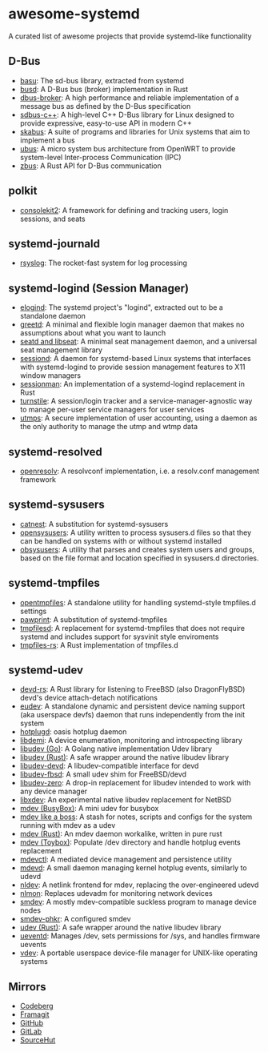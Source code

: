 # awesome-systemd
A curated list of awesome projects that provide systemd-like functionality

## D-Bus
* [basu](https://sr.ht/~emersion/basu/): The sd-bus library, extracted from
systemd
* [busd](https://github.com/dbus2/busd): A D-Bus bus (broker) implementation
in Rust
* [dbus-broker](https://github.com/bus1/dbus-broker): A high performance
and reliable implementation of a message bus as defined by the D-Bus
specification
* [sdbus-c++](https://github.com/Kistler-Group/sdbus-cpp): A high-level C++
D-Bus library for Linux designed to provide expressive, easy-to-use API in
modern C++
* [skabus](https://skarnet.org/software/skabus/): A suite of programs and
libraries for Unix systems that aim to implement a bus
* [ubus](https://openwrt.org/docs/techref/ubus): A micro system bus
architecture from OpenWRT to provide system-level Inter-process
Communication (IPC)
* [zbus](https://github.com/dbus2/zbus): A Rust API for D-Bus communication

## polkit
* [consolekit2](https://github.com/ConsoleKit2/ConsoleKit2): A framework for
defining and tracking users, login sessions, and seats

## systemd-journald
* [rsyslog](https://www.rsyslog.com/): The rocket-fast system for log
processing

## systemd-logind (Session Manager)
* [elogind](https://github.com/elogind/elogind): The systemd project's
"logind", extracted out to be a standalone daemon
* [greetd](https://git.sr.ht/~kennylevinsen/greetd): A minimal and flexible
login manager daemon that makes no assumptions about what you want to launch
* [seatd and libseat](https://git.sr.ht/~kennylevinsen/seatd): A minimal seat
management daemon, and a universal seat management library
* [sessiond](https://jcrd.github.io/sessiond/): A daemon for systemd-based
Linux systems that interfaces with systemd-logind to provide session management
features to X11 window managers
* [sessionman](https://github.com/KillingSpark/sessionman): An implementation
of a systemd-logind replacement in Rust
* [turnstile](https://github.com/chimera-linux/turnstile): A session/login
tracker and a service-manager-agnostic way to manage per-user service managers
for user services
* [utmps](https://skarnet.org/software/utmps/): A secure implementation of user
accounting, using a daemon as the only authority to manage the utmp and wtmp data

## systemd-resolved
* [openresolv](https://roy.marples.name/projects/openresolv): A resolvconf
implementation, i.e. a resolv.conf management framework

## systemd-sysusers
* [catnest](https://github.com/eweOS/catnest): A substitution for
systemd-sysusers
* [opensysusers](https://github.com/cromerc/opensysusers): A utility written to
process sysusers.d files so that they can be handled on systems with or without
systemd installed
* [obsysusers](https://web.obarun.org/software/obsysusers/obsysusers.html): A
utility that parses and creates system users and groups, based on the file format
and location specified in sysusers.d directories.


## systemd-tmpfiles
* [opentmpfiles](https://github.com/OpenRC/opentmpfiles): A standalone utility
for handling systemd-style tmpfiles.d settings
* [pawprint](https://github.com/eweOS/pawprint): A substitution of
systemd-tmpfiles
* [tmpfilesd](https://github.com/juur/tmpfilesd): A replacement for
systemd-tmpfiles that does not require systemd and includes support for
sysvinit style enviroments
* [tmpfiles-rs](https://github.com/rust-torino/tmpfiles-rs): A Rust
implementation of tmpfiles.d

## systemd-udev
* [devd-rs](https://codeberg.org/valpackett/devd-rs): A Rust library for
listening to FreeBSD (also DragonFlyBSD) devd's device attach-detach
notifications
* [eudev](https://github.com/eudev-project/eudev): A standalone dynamic and
persistent device naming support (aka userspace devfs) daemon that runs
independently from the init system
* [hotplugd](https://github.com/oasislinux/hotplugd): oasis hotplug daemon
* [libdemi](https://github.com/illiliti/libdemi): A device enumeration,
monitoring and introspecting library
* [libudev (Go)](https://github.com/citilinkru/libudev): A Golang native
implementation Udev library
* [libudev (Rust)](https://github.com/dcuddeback/libudev-rs): A safe wrapper
around the native libudev library
* [libudev-devd](https://github.com/wulf7/libudev-devd): A libudev-compatible
interface for devd
* [libudev-fbsd](https://github.com/jiixyj/libudev-fbsd): A small udev shim for
FreeBSD/devd
* [libudev-zero](https://github.com/illiliti/libudev-zero): A drop-in
replacement for libudev intended to work with any device manager
* [libxdev](https://github.com/krytarowski/libxdev): An experimental native
libudev replacement for NetBSD
* [mdev (BusyBox)](https://busybox.net/): A mini udev for busybox
* [mdev like a boss](https://github.com/slashbeast/mdev-like-a-boss): A stash
for notes, scripts and configs for the system running with mdev as a udev
* [mdev (Rust)](https://github.com/rust-italia/mdev): An mdev daemon workalike,
written in pure rust
* [mdev (Toybox)](http://landley.net/toybox/): Populate /dev directory and
handle hotplug events
replacement
* [mdevctl](https://github.com/mdevctl/mdevctl): A mediated device management
and persistence utility
* [mdevd](https://skarnet.org/software/mdevd/): A small daemon managing kernel
hotplug events, similarly to udevd
* [nldev](https://core.suckless.org/nldev/): A netlink frontend for mdev,
replacing the over-engineered udevd
* [nlmon](https://core.suckless.org/nldev/): Replaces udevadm for monitoring
network devices
* [smdev](https://core.suckless.org/smdev/): A mostly mdev-compatible suckless
program to manage device nodes
* [smdev-phkr](https://aur.archlinux.org/packages/smdev): A configured smdev
* [udev (Rust)](https://github.com/Smithay/udev-rs): A safe wrapper around the
native libudev library
* [ueventd](https://android.googlesource.com/platform/system/core/+/master/init/README.ueventd.md):
Manages /dev, sets permissions for /sys, and handles firmware uevents
* [vdev](https://github.com/jcnelson/vdev): A portable userspace device-file
manager for UNIX-like operating systems

## Mirrors
* [Codeberg](https://codeberg.org/firasuke/awesome-systemd)
* [Framagit](https://framagit.org/firasuke/awesome-systemd)
* [GitHub](https://github.com/firasuke/awesome-systemd)
* [GitLab](https://gitlab.com/firasuke/awesome-systemd)
* [SourceHut](https://git.sr.ht/~firasuke/awesome-systemd)
